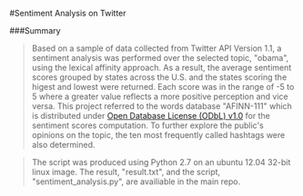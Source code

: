 #Sentiment Analysis on Twitter

###Summary
> Based on a sample of data collected from Twitter API Version 1.1, a sentiment analysis was performed over the selected topic, "obama", using the lexical affinity approach. As a result, the average sentiment scores grouped by states across the U.S. and the states scoring the higest and lowest were returned. Each score was in the range of -5 to 5 where a greater value reflects a more positive perception and vice versa. This project referred to the words database "AFINN-111" which is distributed under [Open Database License (ODbL) v1.0](http://www.opendatacommons.org/licenses/odbl/1.0/) for the sentiment scores computation. To further explore the public's opinions on the topic, the ten most frequently called hashtags were also determined.

>The script was produced using Python 2.7 on an ubuntu 12.04 32-bit linux image. The result, "result.txt", and the script, "sentiment_analysis.py", are availiable in the main repo.
